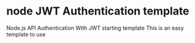 # node JWT Authentication template
Node.js API Authentication With JWT starting template
This is an easy template to use
